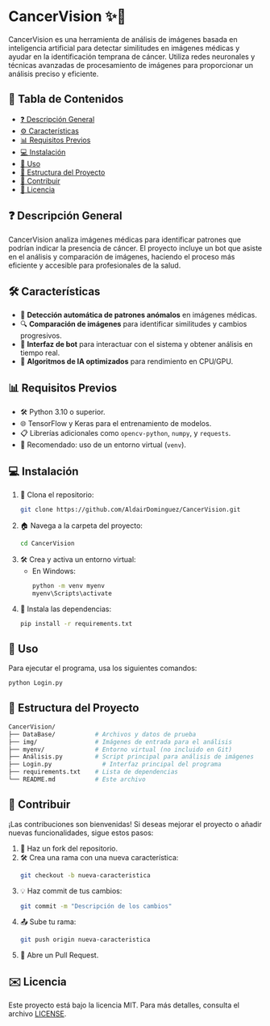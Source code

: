 # CancerVision ✨🏥

CancerVision es una herramienta de análisis de imágenes basada en inteligencia artificial para detectar similitudes en imágenes médicas y ayudar en la identificación temprana de cáncer. Utiliza redes neuronales y técnicas avanzadas de procesamiento de imágenes para proporcionar un análisis preciso y eficiente.

## 📑 Tabla de Contenidos
- [❓ Descripción General](#descripción-general)
- [⚙️ Características](#características)
- [📊 Requisitos Previos](#requisitos-previos)
- [💻 Instalación](#instalación)
- [🧰 Uso](#uso)
- [📁 Estructura del Proyecto](#estructura-del-proyecto)
- [🤝 Contribuir](#contribuir)
- [📜 Licencia](#licencia)

## ❓ Descripción General

CancerVision analiza imágenes médicas para identificar patrones que podrían indicar la presencia de cáncer. El proyecto incluye un bot que asiste en el análisis y comparación de imágenes, haciendo el proceso más eficiente y accesible para profesionales de la salud.

## 🛠️ Características
- 🌉 **Detección automática de patrones anómalos** en imágenes médicas.
- 🔍 **Comparación de imágenes** para identificar similitudes y cambios progresivos.
- 🤖 **Interfaz de bot** para interactuar con el sistema y obtener análisis en tiempo real.
- 🧠 **Algoritmos de IA optimizados** para rendimiento en CPU/GPU.

## 📊 Requisitos Previos
- 🛠️ Python 3.10 o superior.
- 🌐 TensorFlow y Keras para el entrenamiento de modelos.
- 📋 Librerías adicionales como `opencv-python`, `numpy`, y `requests`.
- 📝 Recomendado: uso de un entorno virtual (`venv`).

## 💻 Instalación

1. 🔗 Clona el repositorio:
   ```bash
   git clone https://github.com/AldairDominguez/CancerVision.git
   ```
2. 🏠 Navega a la carpeta del proyecto:
   ```bash
   cd CancerVision
   ```
3. 🛠️ Crea y activa un entorno virtual:
   - En Windows:
     ```bash
     python -m venv myenv
     myenv\Scripts\activate
     ```
4. 🐍 Instala las dependencias:
   ```bash
   pip install -r requirements.txt
   ```

## 🔧 Uso

Para ejecutar el programa, usa los siguientes comandos:
```bash
python Login.py
```

## 📁 Estructura del Proyecto
```bash
CancerVision/
├── DataBase/           # Archivos y datos de prueba
├── img/                # Imágenes de entrada para el análisis
├── myenv/              # Entorno virtual (no incluido en Git)
├── Análisis.py         # Script principal para análisis de imágenes
├── Login.py              # Interfaz principal del programa
├── requirements.txt    # Lista de dependencias
└── README.md           # Este archivo
```

## 🤖 Contribuir

¡Las contribuciones son bienvenidas! Si deseas mejorar el proyecto o añadir nuevas funcionalidades, sigue estos pasos:

1. 📝 Haz un fork del repositorio.
2. 🛠️ Crea una rama con una nueva característica:
   ```bash
   git checkout -b nueva-caracteristica
   ```
3. 💡 Haz commit de tus cambios:
   ```bash
   git commit -m "Descripción de los cambios"
   ```
4. 📤 Sube tu rama:
   ```bash
   git push origin nueva-caracteristica
   ```
5. 📝 Abre un Pull Request.

## ✉️ Licencia

Este proyecto está bajo la licencia MIT. Para más detalles, consulta el archivo [LICENSE](LICENSE).
